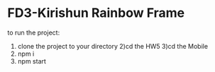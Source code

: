 # FD3-Kirishun Rainbow Frame

to run the project:

1) clone the project to your directory
2)cd the HW5
3)cd the Mobile
4) npm i
5) npm start